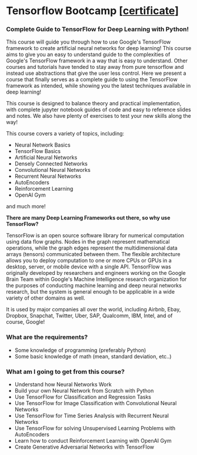 # Tensorflow Bootcamp [[certificate](certificate.pdf)]

### Complete Guide to TensorFlow for Deep Learning with Python!

This course will guide you through how to use Google's TensorFlow framework to create artificial neural networks for deep learning! This course aims to give you an easy to understand guide to the complexities of Google's TensorFlow framework in a way that is easy to understand. Other courses and tutorials have tended to stay away from pure tensorflow and instead use abstractions that give the user less control. Here we present a course that finally serves as a complete guide to using the TensorFlow framework as intended, while showing you the latest techniques available in deep learning!

This course is designed to balance theory and practical implementation, with complete jupyter notebook guides of code and easy to reference slides and notes. We also have plenty of exercises to test your new skills along the way!

This course covers a variety of topics, including:

- Neural Network Basics
- TensorFlow Basics
- Artificial Neural Networks
- Densely Connected Networks
- Convolutional Neural Networks
- Recurrent Neural Networks
- AutoEncoders
- Reinforcement Learning
- OpenAI Gym

and much more!

**There are many Deep Learning Frameworks out there, so why use TensorFlow?**

TensorFlow is an open source software library for numerical computation using data flow graphs. Nodes in the graph represent mathematical operations, while the graph edges represent the multidimensional data arrays (tensors) communicated between them. The flexible architecture allows you to deploy computation to one or more CPUs or GPUs in a desktop, server, or mobile device with a single API. TensorFlow was originally developed by researchers and engineers working on the Google Brain Team within Google's Machine Intelligence research organization for the purposes of conducting machine learning and deep neural networks research, but the system is general enough to be applicable in a wide variety of other domains as well.

It is used by major companies all over the world, including Airbnb, Ebay, Dropbox, Snapchat, Twitter, Uber, SAP, Qualcomm, IBM, Intel, and of course, Google!

### What are the requirements?

- Some knowledge of programming (preferably Python)
- Some basic knowledge of math (mean, standard deviation, etc..)

### What am I going to get from this course?

- Understand how Neural Networks Work
- Build your own Neural Network from Scratch with Python
- Use TensorFlow for Classification and Regression Tasks
- Use TensorFlow for Image Classification with Convolutional Neural Networks
- Use TensorFlow for Time Series Analysis with Recurrent Neural Networks
- Use TensorFlow for solving Unsupervised Learning Problems with AutoEncoders
- Learn how to conduct Reinforcement Learning with OpenAI Gym
- Create Generative Adversarial Networks with TensorFlow
